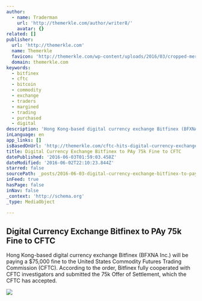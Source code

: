 ```yaml
---
author:
  - name: Traderman
    url: 'http://themerkle.com/author/writer8/'
    avatar: {}
related: []
publisher:
  url: 'http://themerkle.com'
  name: Themerkle
  favicon: 'http://themerkle.com/wp-content/uploads/2016/03/cropped-merkle-white-1-192x192.png'
  domain: themerkle.com
keywords:
  - bitfinex
  - cftc
  - bitcoin
  - commodity
  - exchange
  - traders
  - margined
  - trading
  - purchased
  - digital
description: 'Hong Kong-based digital currency exchange Bitfinex (BFXNA Inc.) will be paying a $75,000 fine to the United States Commodity Futures Trading Commission (CFTC). According to the order, Bitfinex fully cooperated with CFTC investigators and submitted the 75k Offer of Settlement, which the CFTC has accepted.'
inLanguage: en
app_links: []
isBasedOnUrl: 'http://themerkle.com/cftc-hits-digital-currency-exchange-bitfinex-with-75k-fine/'
title: Digital Currency Exchange Bitfinex to PAy 75k Fine to CFTC
datePublished: '2016-06-03T01:59:03.458Z'
dateModified: '2016-06-02T22:10:23.844Z'
starred: false
sourcePath: _posts/2016-06-03-digital-currency-exchange-bitfinex-to-pay-75k-fine-to-cftc.md
inFeed: true
hasPage: false
inNav: false
_context: 'http://schema.org'
_type: MediaObject

---
```

<article style=""><h1>Digital Currency Exchange Bitfinex to PAy 75k Fine to CFTC</h1><p>Hong Kong-based digital currency exchange Bitfinex (BFXNA Inc.) will be paying a $75,000 fine to the United States Commodity Futures Trading Commission (CFTC). According to the order, Bitfinex fully cooperated with CFTC investigators and submitted the 75k Offer of Settlement, which the CFTC has accepted.</p><img src="http://themerkle.com/wp-content/uploads/2016/05/slot-300x6005.gif" /></article>
